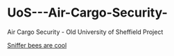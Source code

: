 

# UoS---Air-Cargo-Security-
Air Cargo Security - Old University of Sheffield Project

[Sniffer bees are cool](http://www.panchromos.com/stories/inscentinel/)
